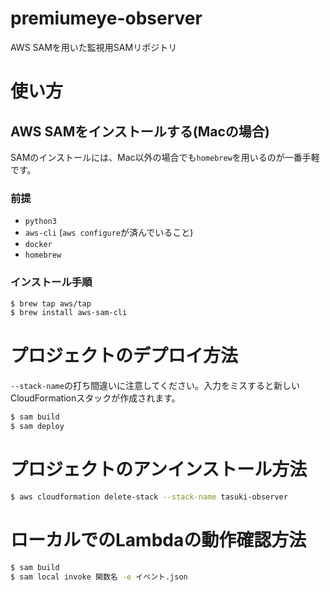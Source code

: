 # premiumeye-observer

AWS SAMを用いた監視用SAMリポジトリ

# 使い方

## AWS SAMをインストールする(Macの場合)

SAMのインストールには、Mac以外の場合でも`homebrew`を用いるのが一番手軽です。

### 前提

- `python3`
- `aws-cli` (`aws configure`が済んでいること)
- `docker`
- `homebrew`

### インストール手順

```sh
$ brew tap aws/tap
$ brew install aws-sam-cli
```

# プロジェクトのデプロイ方法

`--stack-name`の打ち間違いに注意してください。入力をミスすると新しいCloudFormationスタックが作成されます。

```sh
$ sam build
$ sam deploy
```

# プロジェクトのアンインストール方法

```sh
$ aws cloudformation delete-stack --stack-name tasuki-observer
```

# ローカルでのLambdaの動作確認方法

```sh
$ sam build
$ sam local invoke 関数名 -e イベント.json
```
